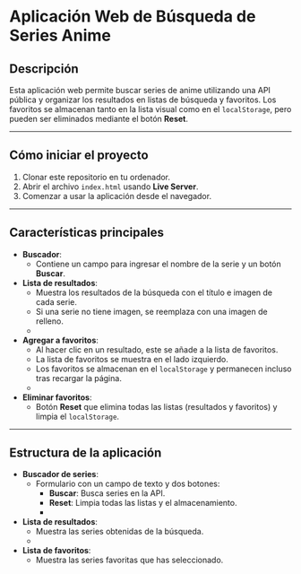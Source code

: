 # **Aplicación Web de Búsqueda de Series Anime**

## **Descripción**

Esta aplicación web permite buscar series de anime utilizando una API pública y organizar los resultados en listas de búsqueda y favoritos.
Los favoritos se almacenan tanto en la lista visual como en el `localStorage`, pero pueden ser eliminados mediante el botón **Reset**.

---

## **Cómo iniciar el proyecto**

1. Clonar este repositorio en tu ordenador.
2. Abrir el archivo `index.html` usando **Live Server**.
3. Comenzar a usar la aplicación desde el navegador.

---

## **Características principales**

- **Buscador**:
  - Contiene un campo para ingresar el nombre de la serie y un botón **Buscar**.
- **Lista de resultados**:
  - Muestra los resultados de la búsqueda con el título e imagen de cada serie.
  - Si una serie no tiene imagen, se reemplaza con una imagen de relleno.
  -
- **Agregar a favoritos**:
  - Al hacer clic en un resultado, este se añade a la lista de favoritos.
  - La lista de favoritos se muestra en el lado izquierdo.
  - Los favoritos se almacenan en el `localStorage` y permanecen incluso tras recargar la página.
  -
- **Eliminar favoritos**:
  - Botón **Reset** que elimina todas las listas (resultados y favoritos) y limpia el `localStorage`.

---

## **Estructura de la aplicación**

- **Buscador de series**:
  - Formulario con un campo de texto y dos botones:
    - **Buscar**: Busca series en la API.
    - **Reset**: Limpia todas las listas y el almacenamiento.
    -
- **Lista de resultados**:
  - Muestra las series obtenidas de la búsqueda.
  -
- **Lista de favoritos**:
  - Muestra las series favoritas que has seleccionado.
